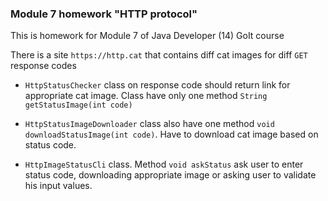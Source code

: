 ### Module 7 homework "HTTP protocol"

This is homework for Module 7 of Java Developer (14) GoIt course

There is a site `https://http.cat` that contains diff cat images for diff `GET` response codes
* `HttpStatusChecker` class on response code should return link for appropriate cat image. Class have only one method `String getStatusImage(int code)`

* `HttpStatusImageDownloader` class also have one method `void downloadStatusImage(int code)`. Have to download cat image based on status code.
* `HttpImageStatusCli` class. Method `void askStatus` ask user to enter status code, downloading appropriate image or asking user to validate his input values.